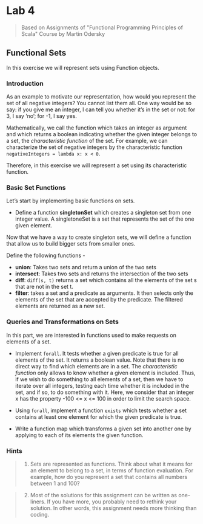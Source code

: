 # Lab 4
> Based on Assignments of "Functional Programming Principles of Scala" Course by Martin Odersky

## Functional Sets

In this exercise we will represent sets using Function objects.

### Introduction

As an example to motivate our representation, how would you represent the set of all negative integers? You cannot list them all. One way would be so say: if you give me an integer, I can tell you whether it’s in the set or not: for 3, I say ‘no’; for -1, I say yes.

Mathematically, we call the function which takes an integer as argument and which returns a boolean indicating whether the given integer belongs to a set, the _characteristic function_ of the set. For example, we can characterize the set of negative integers by the characteristic function `negativeIntegers = lambda x: x < 0`.

Therefore, in this exercise we will represent a set using its characteristic  function.

### Basic Set Functions
Let’s start by implementing basic functions on sets.

- Define a function **singletonSet** which creates a singleton set from one integer value. A singletoneSet is a set that represents the set of the one given element.

Now that we have a way to create singleton sets, we will define a function that allow us to build bigger sets from smaller ones.

Define the following functions -
- **union**: Takes two sets and return a union of the two sets
- **intersect**: Takes two sets and returns the intersection of the two sets
- **diff**: `diff(s, t)` returns a set which contains all the elements of the set s that are not in the set t.
- **filter**: takes a set and a predicate as arguments. It then selects only the elements of the set that are accepted by the predicate. The filtered elements are returned as a new set.

### Queries and Transformations on Sets

In this part, we are interested in functions used to make requests on elements of a set.



- Implement `forall`. It tests whether a given predicate is true for all elements of the set. It returns a boolean value. Note that there is no direct way to find which elements are in a set. The _characteristic function_ only allows to know whether a given element is included. Thus, if we wish to do something to all elements of a set, then we have to iterate over all integers, testing each time whether it is included in the set, and if so, to do something with it. Here, we consider that an integer x has the property -100 <= x <= 100 in order to limit the search space.

- Using `forall`, implement a function `exists` which tests whether a set contains at least one element for which the given predicate is true.

- Write a function map which transforms a given set into another one by applying to each of its elements the given function.

### Hints

> 1. Sets are represented as functions. Think about what it means for an element to belong to a set, in terms of function evaluation. For example, how do you represent a set that contains all numbers between 1 and 100?

> 2. Most of the solutions for this assignment can be written as one-liners. If you have more, you probably need to rethink your solution. In other words, this assignment needs more thinking than coding.
